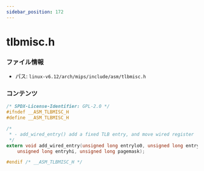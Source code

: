 ```yaml
---
sidebar_position: 172
---
```

# tlbmisc.h

### ファイル情報

- パス: `linux-v6.12/arch/mips/include/asm/tlbmisc.h`

### コンテンツ

```h
/* SPDX-License-Identifier: GPL-2.0 */
#ifndef __ASM_TLBMISC_H
#define __ASM_TLBMISC_H

/*
 * - add_wired_entry() add a fixed TLB entry, and move wired register
 */
extern void add_wired_entry(unsigned long entrylo0, unsigned long entrylo1,
	unsigned long entryhi, unsigned long pagemask);

#endif /* __ASM_TLBMISC_H */

```
